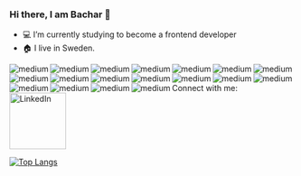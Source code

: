 ### Hi there, I am Bachar :wave:


- :computer:  I’m currently studying to become a frontend developer
- :house:  I live in Sweden.


<a href="#"> <img align="left"  alt="medium" src="https://img.shields.io/badge/CSS3-1572B6?style=for-the-badge&logo=css3&logoColor=white" /> </a>
<a href="#"><img align="left" alt="medium" src="https://img.shields.io/badge/JavaScript-323330?style=for-the-badge&logo=javascript&logoColor=F7DF1E" /> </a>
<a href="#"><img align="left" alt="medium" src="https://img.shields.io/badge/MongoDB-4EA94B?style=for-the-badge&logo=mongodb&logoColor=white" /> </a>
<a href="#"><img align="left" alt="medium" src="https://img.shields.io/badge/Node.js-339933?style=for-the-badge&logo=nodedotjs&logoColor=white" /> </a>
<a href="#"><img align="left" alt="medium" src="https://img.shields.io/badge/npm-CB3837?style=for-the-badge&logo=npm&logoColor=white" /> </a>
<a href="#"><img align="left" alt="medium" src="https://img.shields.io/badge/Jest-C21325?style=for-the-badge&logo=jest&logoColor=white" /> </a>
<a href="#"><img align="left" alt="medium" src="https://img.shields.io/badge/Express.js-000000?style=for-the-badge&logo=express&logoColor=white" /> </a>
<a href="#"><img align="left" alt="medium" src="https://img.shields.io/badge/Socket.io-010101?&style=for-the-badge&logo=Socket.io&logoColor=white" /> </a>
<a href="#"><img align="left" alt="medium" src="https://img.shields.io/badge/Vite-B73BFE?style=for-the-badge&logo=vite&logoColor=FFD62E" /> </a>
<a href="#"><img align="left" alt="medium" src="https://img.shields.io/badge/Vue.js-35495E?style=for-the-badge&logo=vuedotjs&logoColor=4FC08D"/> </a>
<a href="#"><img align="left" alt="medium" src="https://img.shields.io/badge/Docker-2CA5E0?style=for-the-badge&logo=docker&logoColor=white"/> </a>
<a href="#"><img align="left" alt="medium" src="https://img.shields.io/badge/Git-F05032?style=for-the-badge&logo=git&logoColor=white"/> </a>
<a href="#"><img align="left" alt="medium" src="https://img.shields.io/badge/Postman-FF6C37?style=for-the-badge&logo=Postman&logoColor=white"/> </a>
<a href="#"><img align="left" alt="medium" src="https://img.shields.io/badge/Heroku-430098?style=for-the-badge&logo=heroku&logoColor=white"/> </a>
<a href="#"><img align="left" alt="medium" src="https://img.shields.io/badge/Netlify-00C7B7?style=for-the-badge&logo=netlify&logoColor=white"/> </a>
<a href="#"><img align="left" alt="medium" src="https://img.shields.io/badge/GitHub_Actions-2088FF?style=for-the-badge&logo=github-actions&logoColor=white"/> </a>
<a href="#"><img align="left" alt="medium" src="https://img.shields.io/badge/Trello-0052CC?style=for-the-badge&logo=trello&logoColor=white" /> </a>
<a href="#"><img align="left" alt="medium" src="https://img.shields.io/badge/Figma-F24E1E?style=for-the-badge&logo=figma&logoColor=white" /> </a>

Connect with me:<br><a href="https://www.linkedin.com/in/bachar-haddad/" target="_blank"><img alt="LinkedIn" width="100px" src="https://img.shields.io/badge/LinkedIn-0077B5?style=for-the-badge&logo=linkedin&logoColor=white" /></a>

<a href="#">![Top Langs](https://github-readme-stats.vercel.app/api/top-langs/?username=BacHaddad&layout=compact&theme=white)</a>

